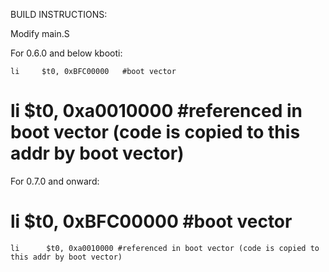 BUILD INSTRUCTIONS: 

Modify main.S

For 0.6.0 and below kbooti: 

    li     $t0, 0xBFC00000   #boot vector
#    li      $t0, 0xa0010000 #referenced in boot vector (code is copied to this addr by boot vector)

For 0.7.0 and onward: 

#    li     $t0, 0xBFC00000   #boot vector
    li      $t0, 0xa0010000 #referenced in boot vector (code is copied to this addr by boot vector)